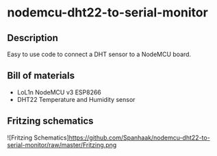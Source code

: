 # nodemcu-dht22-to-serial-monitor

## Description
Easy to use code to connect a DHT sensor to a NodeMCU board.

## Bill of materials
- LoL1n NodeMCU v3 ESP8266
- DHT22 Temperature and Humidity sensor

## Fritzing schematics
![Fritzing Schematics]https://github.com/Spanhaak/nodemcu-dht22-to-serial-monitor/raw/master/Fritzing.png
